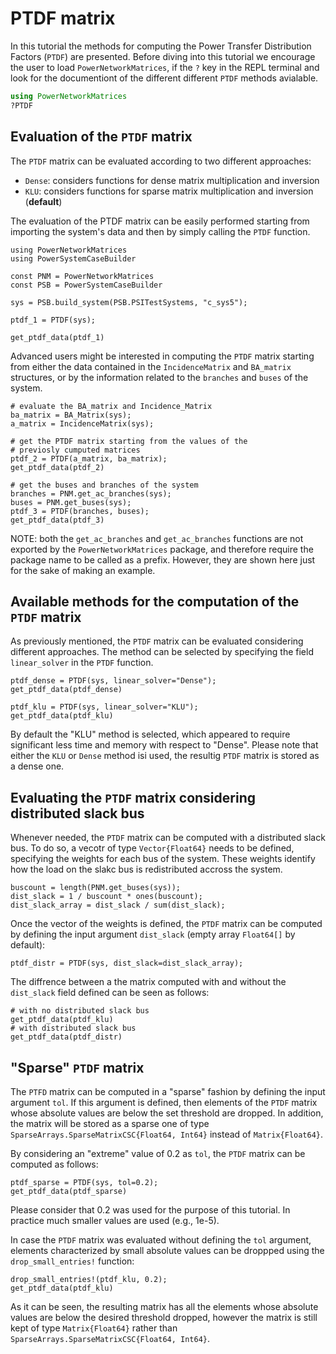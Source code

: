# PTDF matrix

In this tutorial the methods for computing the Power Transfer Distribution Factors (`PTDF`) are presented.
Before diving into this tutorial we encourage the user to load `PowerNetworkMatrices`, if the `?` key in the REPL terminal and look for the documentiont of the different different `PTDF` methods avialable.

``` julia
using PowerNetworkMatrices
?PTDF
```

## Evaluation of the `PTDF` matrix

The `PTDF` matrix can be evaluated according to two different approaches:
- `Dense`: considers functions for dense matrix multiplication and inversion
- `KLU`: considers functions for sparse matrix multiplication and inversion (**default**)

The evaluation of the PTDF matrix can be easily performed starting from importing the system's data and then by simply calling the `PTDF` function.

``` @repl tutorial_PTDF_matrix
using PowerNetworkMatrices
using PowerSystemCaseBuilder

const PNM = PowerNetworkMatrices
const PSB = PowerSystemCaseBuilder

sys = PSB.build_system(PSB.PSITestSystems, "c_sys5");

ptdf_1 = PTDF(sys);

get_ptdf_data(ptdf_1)
```

Advanced users might be interested in computing the `PTDF` matrix starting from either the data contained in the `IncidenceMatrix` and `BA_matrix` structures, or by the information related to the `branches` and `buses` of the system.

``` @repl tutorial_PTDF_matrix
# evaluate the BA_matrix and Incidence_Matrix
ba_matrix = BA_Matrix(sys);
a_matrix = IncidenceMatrix(sys);

# get the PTDF matrix starting from the values of the 
# previosly cumputed matrices
ptdf_2 = PTDF(a_matrix, ba_matrix);
get_ptdf_data(ptdf_2)

# get the buses and branches of the system
branches = PNM.get_ac_branches(sys);
buses = PNM.get_buses(sys);
ptdf_3 = PTDF(branches, buses);
get_ptdf_data(ptdf_3)
```

NOTE: both the `get_ac_branches` and `get_ac_branches` functions are not exported by the `PowerNetworkMatrices` package, and therefore require the package name to be called as a prefix. However, they are shown here just for the sake of making an example.

## Available methods for the computation of the `PTDF` matrix

As previously mentioned, the `PTDF` matrix can be evaluated considering different approaches. The method can be selected by specifying the field `linear_solver` in the `PTDF` function.

``` @repl tutorial_PTDF_matrix
ptdf_dense = PTDF(sys, linear_solver="Dense");
get_ptdf_data(ptdf_dense)

ptdf_klu = PTDF(sys, linear_solver="KLU");
get_ptdf_data(ptdf_klu)
```

By default the "KLU" method is selected, which appeared to require significant less time and memory with respect to "Dense".
Please note that either the `KLU` or `Dense` method isi used, the resultig `PTDF` matrix is stored as a dense one.

## Evaluating the `PTDF` matrix considering distributed slack bus

Whenever needed, the `PTDF` matrix can be computed with a distributed slack bus. To do so, a vecotr of type `Vector{Float64}` needs to be defined, specifying the weights for each bus of the system. These weights identify how the load on the slakc bus is redistributed accross the system.

``` @repl tutorial_PTDF_matrix
buscount = length(PNM.get_buses(sys));
dist_slack = 1 / buscount * ones(buscount);
dist_slack_array = dist_slack / sum(dist_slack);
```

Once the vector of the weights is defined, the `PTDF` matrix can be computed by defining the input argument `dist_slack` (empty array `Float64[]` by default):

``` @repl tutorial_PTDF_matrix
ptdf_distr = PTDF(sys, dist_slack=dist_slack_array);
```

The diffrence between a the matrix computed with and without the `dist_slack` field defined can be seen as follows:

``` @repl tutorial_PTDF_matrix
# with no distributed slack bus
get_ptdf_data(ptdf_klu)
# with distributed slack bus
get_ptdf_data(ptdf_distr)
```

## "Sparse" `PTDF` matrix

The `PTFD` matrix can be computed in a "sparse" fashion by defining the input argument `tol`. If this argument is defined, then elements of the `PTDF` matrix whose absolute values are below the set threshold are dropped. In addition, the matrix will be stored as a sparse one of type `SparseArrays.SparseMatrixCSC{Float64, Int64}` instead of `Matrix{Float64}`.

By considering an "extreme" value of 0.2 as `tol`, the `PTDF` matrix can be computed as follows:

``` @repl tutorial_PTDF_matrix
ptdf_sparse = PTDF(sys, tol=0.2);
get_ptdf_data(ptdf_sparse)
```

Please consider that 0.2 was used for the purpose of this tutorial. In practice much smaller values are used (e.g., 1e-5).

In case the `PTDF` matrix was evaluated without defining the `tol` argument, elements characterized by small absolute values can be droppped using the `drop_small_entries!` function:

``` @repl tutorial_PTDF_matrix
drop_small_entries!(ptdf_klu, 0.2);
get_ptdf_data(ptdf_klu)
```

As it can be seen, the resulting matrix has all the elements whose absolute values are below the desired threshold dropped, however the matrix is still kept of type `Matrix{Float64}` rather than `SparseArrays.SparseMatrixCSC{Float64, Int64}`.